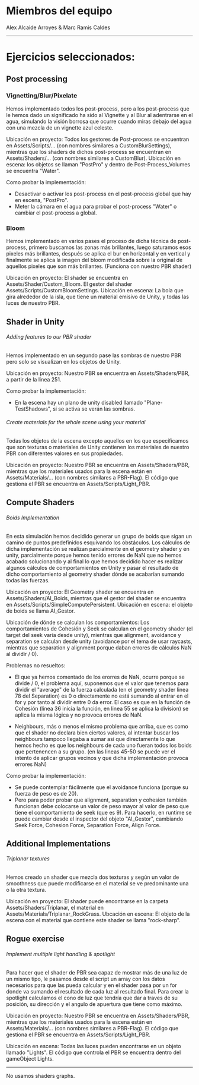 # Miembros del equipo
Alex Alcaide Arroyes & Marc Ramis Caldes

-------

# Ejercicios seleccionados: 

## Post processing

### Vignetting/Blur/Pixelate 
Hemos implementado todos los post-process, pero a los post-process que le hemos dado un significado ha sido al Vignette y al Blur al adentrarse en el agua, simulando la visión borrosa que ocurre cuando miras debajo del agua con una mezcla de un vignette azul celeste.

Ubicación en proyecto: Todos los gestores de Post-process se encuentran en Assets/Scripts/... (con nombres similares a CustomBlurSettings), mientras que los shaders de dichos post-process se encuentran en Assets/Shaders/... (con nombres similares a CustomBlur).
Ubicación en escena: los objetos se llaman "PostPro" y dentro de Post-Process_Volumes se encuentra "Water".

Como probar la implementación:

- Desactivar o activar los post-process en el post-process global que hay en escena, "PostPro". 
- Meter la cámara en el agua para probar el post-process "Water" o cambiar el post-process a global.

### Bloom 
Hemos implementado en varios pases el proceso de dicha técnica de post-process, primero buscamos las zonas más brillantes, luego saturamos esos pixeles más brillantes, después se aplica el bur en horizontal y en vertical y finalmente se aplica la imagen del bloom modificada sobre la original de aquellos pixeles que son más brillantes. (Funciona con nuestro PBR shader)

Ubicación en proyecto: El shader se encuentra en Assets/Shader/Custom_Bloom. El gestor del shader Assets/Scripts/CustomBloomSettings.
Ubicación en escena: La bola que gira alrededor de la isla, que tiene un material emisivo de Unity, y todas las luces de nuestro PBR.

## Shader in Unity

###### Adding features to our PBR shader 
Hemos implementado en un segundo pase las sombras de nuestro PBR pero solo se visualizan en los objetos de Unity.

Ubicación en proyecto: Nuestro PBR se encuentra en Assets/Shaders/PBR, a partir de la linea 251.

Como probar la implementación:

- En la escena hay un plano de unity disabled llamado "Plane-TestShadows", si se activa se verán las sombras.

###### Create materials for the whole scene using your material 
Todas los objetos de la escena excepto aquellos en los que específicamos que son texturas o materiales de Unity contienen los materiales de nuestro PBR con diferentes valores en sus propiedades.

Ubicación en proyecto: Nuestro PBR se encuentra en Assets/Shaders/PBR, mientras que los materiales usados para la escena están en Assets/Materials/... (con nombres similares a PBR-Flag). El código que gestiona el PBR se encuentra en Assets/Scripts/Light_PBR.

## Compute Shaders

###### Boids Implementation 
En esta simulación hemos decidido generar un grupo de boids que sigan un camino de puntos predefinidos esquivando los obstáculos. Los cálculos de dicha implementación se realizan parcialmente en el geometry shader y en unity, parcialmente porque hemos tenido errores de NaN que no hemos acabado solucionando y al final lo que hemos decidido hacer es realizar algunos cálculos de comportamientos en Unity y pasar el resultado de dicho comportamiento al geometry shader dónde se acabarían sumando todas las fuerzas.

Ubicación en proyecto: El Geometry shader se encuentra en Assets/Shaders/AI_Boids, mientras que el gestor del shader se encuentra en Assets/Scripts/SimpleComputePersistent.
Ubicación en escena: el objeto de boids se llama AI_Gestor.

Ubicación de dónde se calculan los comportamientos: Los comportamientos de Cohesión y Seek se calculan en el geometry shader (el target del seek varía desde unity), mientras que alignment, avoidance y separation se calculan desde unity (avoidance por el tema de usar raycasts, mientras que separation y alignment porque daban errores de cálculos NaN al dividir / 0).

Problemas no resueltos: 

- El que ya hemos comentado de los erorres de NaN, ocurre porque se divide / 0, el problema aquí, suponemos que el valor que tenemos para dividir el "average" de la fuerza calculada (en el geometry shader linea 78 del Separation) es 0 o directamente no está sumando al entrar en el for y por tanto al dividir entre 0 da error. El caso es que en la función de Cohesión (linea 36 inicia la función, en linea 55 se aplica la division) se aplica la misma lógica y no provoca errores de NaN.

- Neighbours, más o menos el mismo problema que arriba, que es como que el shader no declara bien ciertos valores, al intentar buscar los neighbours tampoco llegaba a sumar así que directamente lo que hemos hecho es que los neighbours de cada uno fueran todos los boids que pertenencen a su grupo. (en las lineas 45-50 se puede ver el intento de aplicar grupos vecinos y que dicha implementación provoca errores NaN)

Como probar la implementación:

- Se puede contemplar fácilmente que el avoidance funciona (porque su fuerza de peso es de 20).
- Pero para poder probar que alignment, separation y cohesion también funcionan debe colocarse un valor de peso mayor al valor de peso que tiene el comportamiento de seek (que es 9). Para hacerlo, en runtime se puede cambiar desde el inspector del objeto "AI_Gestor", cambiando Seek Force, Cohesion Force, Separation Force, Align Force.

## Additional Implementations

###### Triplanar textures
Hemos creado un shader que mezcla dos texturas y según un valor de smoothness que puede modificarse en el material se ve predominante una o la otra textura.

Ubicación en proyecto: El shader puede encontrarse en la carpeta Assets/Shaders/Triplanar, el material en Assets/Materials/Triplanar_RockGrass.
Ubcación en escena: El objeto de la escena con el material que contiene este shader se llama "rock-sharp".

## Rogue exercise

###### Implement multiple light handling & spotlight 
Para hacer que el shader de PBR sea capaz de mostrar más de una luz de un mismo tipo, le pasamos desde el script un array con los datos necesarios para que las pueda calcular y en el shader pasa por un for donde va sumando el resultado de cada luz al resultado final. Para crear la spotlight calculamos el cono de luz que tendría que dar a traves de su posición, su dirección y el angulo de apuertura que tiene como máximo.

Ubicación en proyecto: Nuestro PBR se encuentra en Assets/Shaders/PBR, mientras que los materiales usados para la escena están en Assets/Materials/... (con nombres similares a PBR-Flag). El código que gestiona el PBR se encuentra en Assets/Scripts/Light_PBR.

Ubicación en escena: Todas las luces pueden encontrarse en un objeto llamado "Lights". El código que controla el PBR se encuentra dentro del gameObject Lights.

-------

No usamos shaders graphs.
